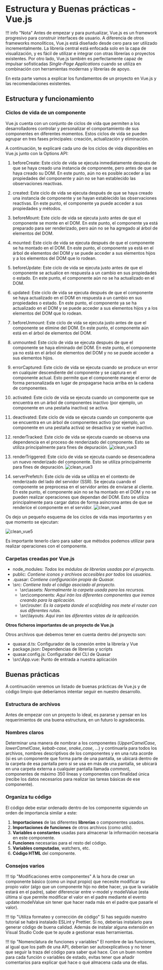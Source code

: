 # Estructura y Buenas prácticas - Vue.js

!!! info "Nota"
    Antes de empezar y para puntualizar, Vue.js es un framework progresivo para construir interfaces de usuario. A diferencia de otros frameworks monolíticos, Vue.js está diseñado desde cero para ser utilizado incrementalmente. La librería central está enfocada solo en la capa de visualización, y es fácil de utilizar e integrar con otras librerías o proyectos existentes. Por otro lado, Vue.js también es perfectamente capaz de impulsar sofisticadas *Single-Page Applications* cuando se utiliza en combinación con herramientas modernas y librerías de apoyo.

En esta parte vamos a explicar los fundamentos de un proyecto en Vue.js y las recomendaciones existentes.

## Estructura y funcionamiento


### Ciclos de vida de un componente

Vue.js cuenta con un conjunto de ciclos de vida que permiten a los desarrolladores controlar y personalizar el comportamiento de sus componentes en diferentes momentos. Estos ciclos de vida se pueden agrupar en tres fases principales: creación, actualización y eliminación.

A continuación, te explicaré cada uno de los ciclos de vida disponibles en Vue.js junto con la Options API:

1.	beforeCreate: Este ciclo de vida se ejecuta inmediatamente después de que se haya creado una instancia de componente, pero antes de que se haya creado su DOM. En este punto, aún no es posible acceder a las propiedades del componente y aún no se han establecido las observaciones reactivas.

2.	created: Este ciclo de vida se ejecuta después de que se haya creado una instancia de componente y se hayan establecido las observaciones reactivas. En este punto, el componente ya puede acceder a sus propiedades y métodos.

3.	beforeMount: Este ciclo de vida se ejecuta justo antes de que el componente se monte en el DOM. En este punto, el componente ya está preparado para ser renderizado, pero aún no se ha agregado al árbol de elementos del DOM.

4.	mounted: Este ciclo de vida se ejecuta después de que el componente se ha montado en el DOM. En este punto, el componente ya está en el árbol de elementos del DOM y se puede acceder a sus elementos hijos y a los elementos del DOM que lo rodean.

5.	beforeUpdate: Este ciclo de vida se ejecuta justo antes de que el componente se actualice en respuesta a un cambio en sus propiedades o estado. En este punto, el componente aún no se ha actualizado en el DOM.

6.	updated: Este ciclo de vida se ejecuta después de que el componente se haya actualizado en el DOM en respuesta a un cambio en sus propiedades o estado. En este punto, el componente ya se ha actualizado en el DOM y se puede acceder a sus elementos hijos y a los elementos del DOM que lo rodean.

7.	beforeUnmount: Este ciclo de vida se ejecuta justo antes de que el componente se elimine del DOM. En este punto, el componente aún está en el árbol de elementos del DOM.

8.	unmounted: Este ciclo de vida se ejecuta después de que el componente se haya eliminado del DOM. En este punto, el componente ya no está en el árbol de elementos del DOM y no se puede acceder a sus elementos hijos.

9.	errorCaptured: Este ciclo de vida se ejecuta cuando se produce un error en cualquier descendiente del componente y se captura en el componente actual. Esto permite que el componente maneje el error de forma personalizada en lugar de propagarse hacia arriba en la cadena de componentes.

10.	activated: Este ciclo de vida se ejecuta cuando un componente que se encuentra en un árbol de componentes inactivo (por ejemplo, un componente en una pestaña inactiva) se activa.

11.	deactivated: Este ciclo de vida se ejecuta cuando un componente que se encuentra en un árbol de componentes activo (por ejemplo, un componente en una pestaña activa) se desactiva y se vuelve inactivo.

12.	renderTracked: Este ciclo de vida se ejecuta cuando se observa una dependencia en el proceso de renderizado del componente. Esto se utiliza principalmente para fines de depuración. ![clean_vue3](../assets/images/clean_vue3.png)

13.	renderTriggered: Este ciclo de vida se ejecuta cuando se desencadena un nuevo renderizado del componente. Esto se utiliza principalmente para fines de depuración. ![clean_vue3](../assets/images/clean_vue3.png)

14.	serverPrefetch: Este ciclo de vida se utiliza en el contexto de renderizado del lado del servidor (SSR). Se ejecuta cuando el componente se preprocesa en el servidor antes de enviarse al cliente. En este punto, el componente aún no se ha montado en el DOM y no se pueden realizar operaciones que dependan del DOM. Esto se utiliza principalmente para cargar datos de forma asíncrona antes de que se renderice el componente en el servidor. ![clean_vue4](../assets/images/clean_vue4.png)


Os dejo un pequeño esquema de los ciclos de vida mas importantes y en que momento se ejecutan:

![clean_vue5](../assets/images/clean_vue5.png)



Es importante tenerlo claro para saber que métodos podemos utilizar para realizar operaciones con el componente.



### Carpetas creadas por Vue.js

- node_modules: *Todos los módulos de librerías usadas por el proyecto.*
- public: *Contiene iconos y archivos accesibles por todos los usuarios.*
- .quasar: *Contiene configuración propia de Quasar.*
-	\src: *Contiene todo el código asociado al proyecto.*
    -	\src\assets: *Normalmente la carpeta usada para los recursos.*
    -	\src\components: *Aquí irán los diferentes componentes que iremos creando para la aplicación.*
    -	\src\router: *Es la carpeta donde el scafolding nos mete el router con sus diferentes rutas.*
    -	\src\layouts: *Aquí iran las diferentes vistas de la aplicación.*


**Otros ficheros importantes de un proyecto de Vue.js**

Otros archivos que debemos tener en cuenta dentro del proyecto son:

-	quasar.d.ts: Configurador de la conexión entre la librería y Vue
- package.json: Dependencias de librerías y scripts
- quasar.config.js: Configurador del CLI de Quasar
- \src\App.vue: Punto de entrada a nuestra aplicación


## Buenas prácticas

A continuación veremos un listado de buenas prácticas de Vue.js y de código limpio que deberíamos intentar seguir en nuestro desarrollo.

### Estructura de archivos
Antes de empezar con un proyecto lo ideal, es pararse y pensar en los requerimientos de una buena estructura, en un futuro lo agradecerás.

### Nombres claros

Determinar una manera de nombrar a los componentes (*UpperCamelCase*, *lowerCamelCase*, *kebab-case*, *snake_case*, ...) y continuarla para todos los archivos, nombres descriptivos de los componentes y en una ruta acorde (si es un componente que forma parte de una pantalla, se ubicará dentro de la carpeta de esa pantalla pero si se usa en más de una pantalla, se ubicará en una carpeta externa a cualquier pantalla llamada *common*), componentes de máximo 350 líneas y componentes con finalidad única (recibe los datos necesarios para realizar las tareas básicas de ese componente).


### Organiza tu código

El código debe estar ordenado dentro de los componente siguiendo un orden de importancia similar a este:

1.	**Importaciones** de las diferentes **librerías** o componentes usados.
2.	**Importaciones de funciones** de otros archivos (como *utils*).
3.	**Variables o constantes** usadas para almacenar la información necesaria en este componente.
4.	**Funciones** necesarias para el resto del código.
5.	**Variables computadas**, watchers, etc.
6.	**Código HTML** del componente.

### Consejos varios

!!! tip "Modificaciones entre componentes"
    A la hora de crear un componente básico (como un input propio) que necesite modificar su propio valor (algo que un componente hijo no debe hacer, ya que la variable estará en el padre), saber diferenciar entre v-model y modelValue (esta última sí que permite modificar el valor en el padre mediante el evento update:modelValue sin tener que hacer nada más en el padre que pasarle el valor).

!!! tip "Utiliza formateo y corrección de código"
    Si has seguido nuestro tutorial se habrá instalado ESLint y Prettier. Si no, deberías instalarlo para generar código de buena calidad. Además de instalar alguna extensión en Visual Studio Code que te ayude a gestionar esas herramientas.

!!! tip "Nomenclatura de funciones y variables"
    El nombre de las funciones, al igual que los path de una API, deberían ser autoexplicativos y no tener que seguir la traza del código para saber qué hace. Con un buen nombre para cada función o variables de estado, evitas tener que añadir comentarios para explicar qué hace o qué almacena cada una de ellas.       

